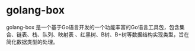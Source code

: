 # golang-box
golang-box 是一个基于Go语言开发的一个功能丰富的Go语言工具包，包含集合、链表、栈、队列、映射表 、红黑树、B树、B+树等数据结构实现类型，旨在简化数据类型的处理。
